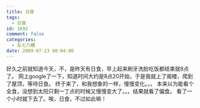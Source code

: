 ```yaml
---
title: 日食
tags:
  - 日食
id: 1692
comment: false
categories:
  - 乱七八糟
date: 2009-07-23 00:04:00
---
```


好久之前就知道今天，不，是昨天有日食，早上起来刷牙洗脸吃饭都结束就8点了。
网上google了一下，知道时间大约是8点20开始，于是我就上了阁楼，爬到了屋顶，等待日食。
终于来了，和我想象的一样，慢慢变化。。。
本来以为能看个全食，没想到太阳只剩一丁点的时候又慢慢变大了。。。结果就看了偏食。
看了一个小时就下去了。唉，日食，不过如此嘛！